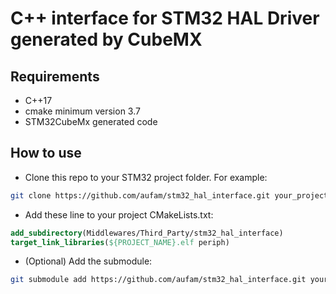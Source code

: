# C++ interface for STM32 HAL Driver generated by CubeMX

## Requirements
* C++17
* cmake minimum version 3.7
* STM32CubeMx generated code

## How to use
* Clone this repo to your STM32 project folder. For example:
```bash
git clone https://github.com/aufam/stm32_hal_interface.git your_project_path/Middlewares/Third_Party/stm32_hal_interface
```
* Add these line to your project CMakeLists.txt:
```cmake
add_subdirectory(Middlewares/Third_Party/stm32_hal_interface)
target_link_libraries(${PROJECT_NAME}.elf periph)
```
* (Optional) Add the submodule:
```bash
git submodule add https://github.com/aufam/stm32_hal_interface.git your_project_path/Middlewares/Third_Party/stm32_hal_interface
```
